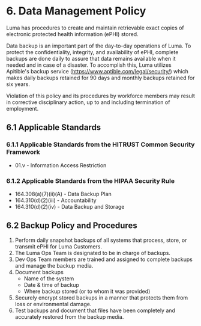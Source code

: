 # 6.  Data Management Policy

Luma has procedures to create and maintain retrievable exact copies of electronic protected health information (ePHI) stored.

 Data backup is an important part of the day-to-day operations of Luma. To protect the confidentiality, integrity, and availability of ePHI, complete backups are done daily to assure that data remains available when it needed and in case of a disaster. To accomplish this, Luma utilizes Apitible's backup service (https://www.aptible.com/legal/security/) which makes daily backups retained for 90 days and monthly backups retained for six years.

Violation of this policy and its procedures by workforce members may result in corrective disciplinary action, up to and including termination of employment.

## 6.1 Applicable Standards

### 6.1.1 Applicable Standards from the HITRUST Common Security Framework

* 01.v - Information Access Restriction

### 6.1.2 Applicable Standards from the HIPAA Security Rule

* 164.308(a)(7)(ii)(A) - Data Backup Plan
* 164.310(d)(2)(iii) - Accountability
* 164.310(d)(2)(iv) - Data Backup and Storage

##  6.2 Backup Policy and Procedures

1. Perform daily snapshot backups of all systems that process, store, or transmit ePHI for Luma Customers.
2.  The Luma Ops Team is designated to be in charge of backups.
3.  Dev Ops Team members are trained and assigned to complete backups and manage the backup media.
4. Document backups
   * Name of the system
   * Date & time of backup
   * Where backup stored (or to whom it was provided)
5. Securely encrypt stored backups in a manner that protects them from loss or environmental damage.
6. Test backups and document that files have been completely and accurately restored from the backup media.
